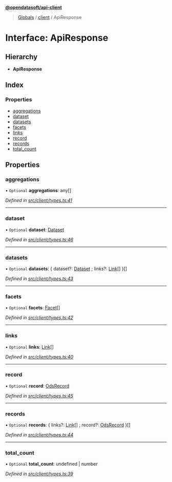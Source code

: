 **[@opendatasoft/api-client](../README.md)**

> [Globals](../globals.md) / [client](../modules/client.md) / ApiResponse

# Interface: ApiResponse

## Hierarchy

* **ApiResponse**

## Index

### Properties

* [aggregations](client.apiresponse.md#aggregations)
* [dataset](client.apiresponse.md#dataset)
* [datasets](client.apiresponse.md#datasets)
* [facets](client.apiresponse.md#facets)
* [links](client.apiresponse.md#links)
* [record](client.apiresponse.md#record)
* [records](client.apiresponse.md#records)
* [total\_count](client.apiresponse.md#total_count)

## Properties

### aggregations

• `Optional` **aggregations**: any[]

*Defined in [src/client/types.ts:41](https://github.com/opendatasoft/ods-dataviz-sdk/blob/8246d9d/packages/api-client/src/client/types.ts#L41)*

___

### dataset

• `Optional` **dataset**: [Dataset](client.dataset.md)

*Defined in [src/client/types.ts:46](https://github.com/opendatasoft/ods-dataviz-sdk/blob/8246d9d/packages/api-client/src/client/types.ts#L46)*

___

### datasets

• `Optional` **datasets**: { dataset?: [Dataset](client.dataset.md) ; links?: [Link](client.link.md)[]  }[]

*Defined in [src/client/types.ts:43](https://github.com/opendatasoft/ods-dataviz-sdk/blob/8246d9d/packages/api-client/src/client/types.ts#L43)*

___

### facets

• `Optional` **facets**: [Facet](client.facet.md)[]

*Defined in [src/client/types.ts:42](https://github.com/opendatasoft/ods-dataviz-sdk/blob/8246d9d/packages/api-client/src/client/types.ts#L42)*

___

### links

• `Optional` **links**: [Link](client.link.md)[]

*Defined in [src/client/types.ts:40](https://github.com/opendatasoft/ods-dataviz-sdk/blob/8246d9d/packages/api-client/src/client/types.ts#L40)*

___

### record

• `Optional` **record**: [OdsRecord](client.odsrecord.md)

*Defined in [src/client/types.ts:45](https://github.com/opendatasoft/ods-dataviz-sdk/blob/8246d9d/packages/api-client/src/client/types.ts#L45)*

___

### records

• `Optional` **records**: { links?: [Link](client.link.md)[] ; record?: [OdsRecord](client.odsrecord.md)  }[]

*Defined in [src/client/types.ts:44](https://github.com/opendatasoft/ods-dataviz-sdk/blob/8246d9d/packages/api-client/src/client/types.ts#L44)*

___

### total\_count

• `Optional` **total\_count**: undefined \| number

*Defined in [src/client/types.ts:39](https://github.com/opendatasoft/ods-dataviz-sdk/blob/8246d9d/packages/api-client/src/client/types.ts#L39)*
